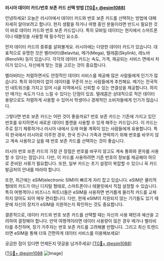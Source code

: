 **러시아 데이터 카드/번호 보존 카드 선택 방법 [[TG💪+ @esim1088](https://t.me/s/esim1088)]**

안녕하세요! 오늘은 러시아에서 데이터 카드와 번호 보존 카드를 선택하는 방법에 대해 자세히 알아보려고 합니다. 현지 생활을 하거나 여행 중인 분들이라면 반드시 필요한 것이 바로 데이터 카드와 번호 보존 카드입니다. 특히 모바일 데이터는 현지에서 스마트폰이나 태블릿을 사용할 때 필수적인 요소죠.

먼저 데이터 카드의 종류를 살펴볼게요. 러시아에는 다양한 데이터 카드가 있습니다. 대표적으로 유명한 것은 벨라비타(Belavita), 메가(Mega), 텔레콤(Skylink), 레노바(RenoVA) 등이 있습니다. 각각의 데이터 카드는 속도, 가격, 제공되는 서비스 면에서 차이가 있으니, 자신에게 맞는 것을 고르는 것이 중요합니다.

벨라비타는 저렴하면서도 안정적인 데이터 서비스를 제공해 많은 사람들에게 인기가 많습니다. 특히 와이파이 없이 데이터를 꾸준히 쓰는 사람들에게 추천해요. 메가는 전국적인 네트워크를 가지고 있어 시골 지역에서도 신뢰할 수 있는 연결성을 제공합니다. 하지만 메가는 속도가 다소 느릴 수 있다는 단점이 있죠. 텔레콤은 상대적으로 적은 데이터 용량으로도 저렴하게 사용할 수 있어서 학생이나 경제적인 소비자들에게 인기가 많습니다.

그렇다면 번호 보존 카드는 어떤 것이 좋을까요? 번호 보존 카드는 기존에 가지고 있던 번호를 유지하면서 새로운 데이터 플랜을 사용할 수 있게 해주는 카드입니다. 이 카드는 주로 장기 체류하거나 러시아 내에서 오래 머물 계획이 있는 사람들에게 유용합니다. 특히 한국에서 러시아로 이주한 경우, 한국 친구나 가족과 연락하기 위해 번호를 바꾸지 않고 계속 사용하고 싶을 때 번호 보존 카드를 선택하는 것이 좋습니다.

러시아 번호 보존 카드의 가장 큰 장점은 번호를 바꾸지 않고도 계속 통화와 문자를 사용할 수 있다는 점입니다. 다만, 이 카드를 사용하려면 기존 번호의 정보를 제공해야 하므로 준비된 서류가 필요합니다. 또한, 일부 카드는 초기 설정이 복잡할 수 있으니 꼭 카드 발급처의 안내를 따라야 합니다.

또한, 최근에는 eSIM(electronic SIM)이 빠르게 자리 잡고 있습니다. eSIM은 물리적 형태의 카드가 아닌 디지털 형태로, 스마트폰이나 태블릿에서 직접 설정할 수 있습니다. 특히 여행객이나 비즈니스 파트너들은 eSIM을 사용하면 번거롭게 물리적 카드를 교체하지 않아도 되어 매우 편리합니다. 다만, 현재 eSIM이 지원되지 않는 기기들도 있기 때문에 자신의 장치가 eSIM을 지원하는지 확인하는 것도 중요합니다.

결론적으로, 데이터 카드와 번호 보존 카드를 선택할 때는 자신의 사용 패턴과 예산을 고려하여 결정해야 합니다. 만약 여행객이라면 데이터 사용량이 많은 경우 메가나 벨라비타를 추천하며, 장기 거주자는 번호 보존 카드를 고려해볼 만합니다. 그리고 최신 트렌드라면 eSIM을 통해 더욱 간편하게 데이터 서비스를 이용해보세요!

궁금한 점이 있다면 언제든지 댓글을 남겨주세요! [[TG💪+ @esim1088](https://t.me/s/esim1088)] 

[[TG💪+ @esim1088](https://t.me/s/esim1088) ![Image](https://i.postimg.cc/Y0z9fWf4/image.png)]